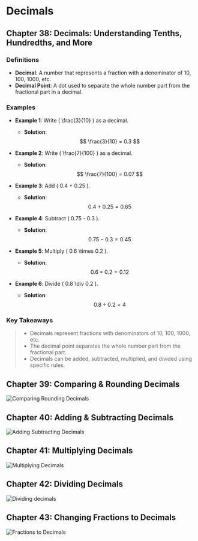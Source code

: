 # **Decimals**

## Chapter 38: Decimals: Understanding Tenths, Hundredths, and More

### Definitions

-   **Decimal**: A number that represents a fraction with a denominator of 10, 100, 1000, etc.
-   **Decimal Point**: A dot used to separate the whole number part from the fractional part in a decimal.

### Examples

-   **Example 1**: Write \( \frac{3}{10} \) as a decimal.

    -   **Solution**:
        $$
        \frac{3}{10} = 0.3
        $$

-   **Example 2**: Write \( \frac{7}{100} \) as a decimal.

    -   **Solution**:
        $$
        \frac{7}{100} = 0.07
        $$

-   **Example 3**: Add \( 0.4 + 0.25 \).

    -   **Solution**:
        $$
        0.4 + 0.25 = 0.65
        $$

-   **Example 4**: Subtract \( 0.75 - 0.3 \).

    -   **Solution**:
        $$
        0.75 - 0.3 = 0.45
        $$

-   **Example 5**: Multiply \( 0.6 \times 0.2 \).

    -   **Solution**:
        $$
        0.6 \times 0.2 = 0.12
        $$

-   **Example 6**: Divide \( 0.8 \div 0.2 \).
    -   **Solution**:
        $$
        0.8 \div 0.2 = 4
        $$

### Key Takeaways

> -   Decimals represent fractions with denominators of 10, 100, 1000, etc.
> -   The decimal point separates the whole number part from the fractional part.
> -   Decimals can be added, subtracted, multiplied, and divided using specific rules.

## Chapter 39: Comparing & Rounding Decimals

![Comparing Rounding Decimals](img/comparing-rounding-decimals.svg)

## Chapter 40: Adding & Subtracting Decimals

![Adding Subtracting Decimals](img/adding-subtracting-decimals.svg)

## Chapter 41: Multiplying Decimals

![Multiplying Decimals](img/multiplying-decimals.svg)

## Chapter 42: Dividing Decimals

![Dividing decimals](img/dividing-decimals.svg)

## Chapter 43: Changing Fractions to Decimals

![Fractions to Decimals](img/fractions-to-decimals.svg)
